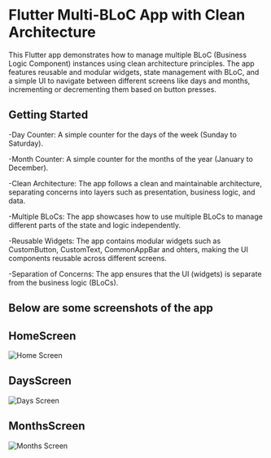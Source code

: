 # Flutter Multi-BLoC App with Clean Architecture

This Flutter app demonstrates how to manage multiple BLoC (Business Logic Component) instances using clean architecture principles. The app features reusable and modular widgets, state management with BLoC, and a simple UI to navigate between different screens like days and months, incrementing or decrementing them based on button presses.

## Getting Started
-Day Counter: A simple counter for the days of the week (Sunday to Saturday).

-Month Counter: A simple counter for the months of the year (January to December).

-Clean Architecture: The app follows a clean and maintainable architecture, separating concerns into layers such as presentation, business logic, and data.

-Multiple BLoCs: The app showcases how to use multiple BLoCs to manage different parts of the state and logic independently.

-Reusable Widgets: The app contains modular widgets such as CustomButton, CustomText, CommonAppBar and ohters, making the UI components reusable across different screens.

-Separation of Concerns: The app ensures that the UI (widgets) is separate from the business logic (BLoCs).

## Below are some screenshots of the app

## HomeScreen
![Home Screen](https://github.com/user-attachments/assets/c9dc1668-ac52-473e-96df-50304f4d3d48)

## DaysScreen
![Days Screen](https://github.com/user-attachments/assets/e331a774-ccd2-4a47-b29e-396ee7d96176)

## MonthsScreen
![Months Screen](https://github.com/user-attachments/assets/132430b3-687b-4d1e-8437-13427a19e1af)

